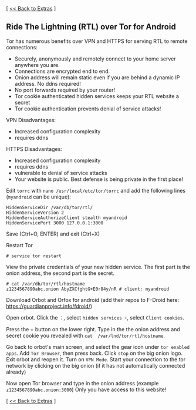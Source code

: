 [ [<< Back to Extras](https://github.com/seth586/guides/blob/master/FreeNAS/extras.md) ]

## Ride The Lightning (RTL) over Tor for Android

Tor has numerous benefits over VPN and HTTPS for serving RTL to remote connections: 
* Securely, anonymously and remotely connect to your home server anywhere you are. 
* Connections are encrypted end to end.
* Onion address will remain static even if you are behind a dynamic IP address. No ddns required!
* No port forwards required by your router! 
* Tor cookie authenticated hidden services keeps your RTL website a secret 
* Tor cookie authentication prevents denial of service attacks!

VPN Disadvantages:
* Increased configuration complexity
* requires ddns

HTTPS Disadvantages:
* Increased configuration complexity
* requires ddns
* vulnerable to denial of service attacks
* Your website is public. Best defense is being private in the first place!

Edit `torrc` with `nano /usr/local/etc/tor/torrc` and add the following lines (`myandroid` can be unique):
```
HiddenServiceDir /var/db/tor/rtl/
HiddenServiceVersion 2
HiddenServiceAuthorizeClient stealth myandroid
HiddenServicePort 3000 127.0.0.1:3000
```
Save (Ctrl+O, ENTER) and exit (Ctrl+X)

Restart Tor 
```
# service tor restart
```

View the private credentials of your new hidden service. The first part is the onion address, the second part is the secret.
```
# cat /var/db/tor/rtl/hostname
z1234567890abc.onion AbyZXCfghtG+E0r84y/nR # client: myandroid
```

Download Orbot and Orfox for android (add their repos to F-Droid here: https://guardianproject.info/fdroid/)

Open orbot. Click the `⋮`, select `hidden services ˃`, select `Client cookies`.

Press the + button on the lower right. Type in the the onion address and secret cookie you revealed with `cat  /var/lnd/tor/rtl/hostname`.

Go back to orbot's main screen, and select the gear icon under `tor enabled apps`. Add `Tor Browser`, then press back. Click `stop` on the big onion logo. Exit orbot and reopen it. Turn on `VPN Mode`. Start your connection to the tor network by clicking on the big onion (if it has not automatically connected already)

Now open Tor browser and type in the onion address (example `z1234567890abc.onion:3000`) Only you have access to this website!

[ [<< Back to Extras](https://github.com/seth586/guides/blob/master/FreeNAS/extras.md) ]
